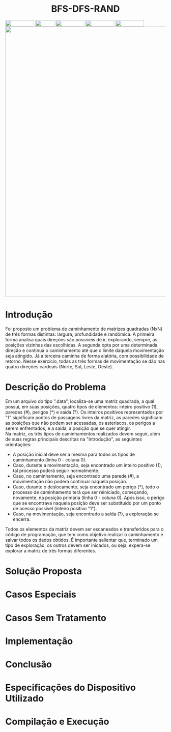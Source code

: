 <h1 align="center"> BFS-DFS-RAND </h1>
<div style="display: inline-block;">
<img align="center" height="20px" width="90px" src="https://img.shields.io/badge/Maintained%3F-yes-green.svg"/> 
<img align="center" height="20px" width="60px" src="https://img.shields.io/badge/C%2B%2B-00599C?style=for-the-badge&logo=c%2B%2B&logoColor=white"/> 
<img align="center" height="20px" width="90px" src="https://img.shields.io/badge/Made%20for-VSCode-1f425f.svg"/> 
<img align="center" height="20px" width="90px" src="https://img.shields.io/badge/Contributions-welcome-brightgreen.svg?style=flat"/>
<img align="center" height="20px" width="90px" src="https://img.shields.io/badge/Compilation-Make-orange.svg"/>
</div>
<br><div align=center>
<img src="https://github.com/Guiliard/BFS-DFS-RAND/assets/127882640/2271e7af-6bdd-4e7d-ac3c-2a8d3768ad8a.png" width="850px">
</div>

# Introdução
<p>Foi proposto um problema de caminhamento de matrizes quadradas (NxN) de três formas distintas: largura, profundidade e randômica. A primeira forma analisa quais direções são possíveis de ir, explorando, sempre, as posições vizinhas das escolhidas. A segunda opta por uma determinada direção e continua o caminhamento até que o limite daquela movimentação seja atingido. Já a terceira caminha de forma alatória, com possibilidade de retorno. Nesse exercício, todas as três formas de movimentação se dão nas quatro direções cardeais (Norte, Sul, Leste, Oeste).</p> 

# Descrição do Problema
<p>Em um arquivo do tipo ".data", localiza-se uma matriz quadrada, a qual possui, em suas posições, quatro tipos de elementos: inteiro positivo (1), paredes (#), perigos (*) e saída (?). Os inteiros positivos representados por "1" significam pontos de passagens livres da matriz, as paredes significam as posições que não podem ser acessadas, os asteriscos, os perigos a serem enfrentados, e a saída, a posição que se quer atingir.<br>
Na matriz, os três tipos de caminhamentos realizados devem seguir, além de suas regras principais descritas na "Introdução", as seguintes orientações:

- A posição inicial deve ser a mesma para todos os tipos de caminhamento (linha 0 - coluna 0).
- Caso, durante a movimentação, seja encontrado um inteiro positivo (1), tal processo poderá seguir normalmente.
- Caso, no caminhamento, seja encontrado uma parede (#), a movimentação não poderá continuar naquela posição.
- Caso, durante o deslocamento, seja encontrado um perigo (*), todo o processo de caminhamento terá que ser reiniciado, começando, novamente, na posição primária (linha 0 - coluna 0). Após isso, o perigo que se encontrava naquela posição deve ser substituído por um ponto de acesso possível (inteiro positivo "1").
- Caso, na movimentação, seja encontrado a saída (?), a exploração se encerra.<br>

Todos os elementos da matriz devem ser escaneados e transferidos para o código de programação, que tem como objetivo realizar o caminhamento e salvar todos os dados obtidos. É importante salientar que, terminado um tipo de exploração, os outros devem ser inicados, ou seja, expera-se explorar a matriz de três formas diferentes.

# Solução Proposta

# Casos Especiais

# Casos Sem Tratamento

# Implementação

# Conclusão

# Especificações do Dispositivo Utilizado

# Compilação e Execução
